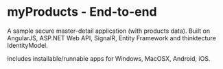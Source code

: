 myProducts - End-to-end
=======================

A sample secure master-detail application (with products data). Built on AngularJS, ASP.NET Web API, SignalR, Entity Framework and thinktecture IdentityModel.

Includes installable/runnable apps for Windows, MacOSX, Android, iOS.
